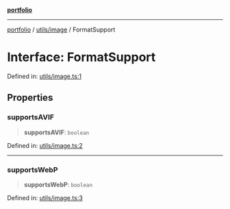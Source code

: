 [**portfolio**](../../../README.md)

***

[portfolio](../../../modules.md) / [utils/image](../README.md) / FormatSupport

# Interface: FormatSupport

Defined in: [utils/image.ts:1](https://github.com/tnorlund/Portfolio/blob/d57b13a26fc3fa469bb6cf72a10f558f0cee3e8b/portfolio/utils/image.ts#L1)

## Properties

### supportsAVIF

> **supportsAVIF**: `boolean`

Defined in: [utils/image.ts:2](https://github.com/tnorlund/Portfolio/blob/d57b13a26fc3fa469bb6cf72a10f558f0cee3e8b/portfolio/utils/image.ts#L2)

***

### supportsWebP

> **supportsWebP**: `boolean`

Defined in: [utils/image.ts:3](https://github.com/tnorlund/Portfolio/blob/d57b13a26fc3fa469bb6cf72a10f558f0cee3e8b/portfolio/utils/image.ts#L3)
